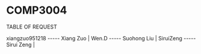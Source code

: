 # COMP3004
TABLE OF REQUEST

xiangzuo951218 ----- Xiang Zuo | 
Wen.D          ----- Suohong Liu | 
SiruiZeng      ----- Sirui Zeng | 